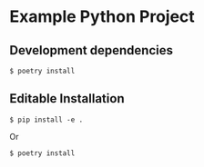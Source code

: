 # Example Python Project

## Development dependencies
```shell
$ poetry install
```

## Editable Installation
```shell
$ pip install -e .
```
Or
```shell
$ poetry install
```